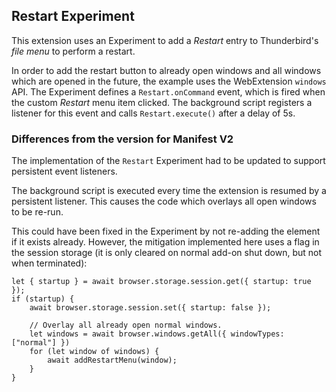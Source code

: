 ## Restart Experiment

This extension uses an Experiment to add a *Restart* entry to Thunderbird's *file menu* to perform a restart.

In order to add the restart button to already open windows and all windows which are opened in the future, the example uses the WebExtension `windows` API. The Experiment defines a `Restart.onCommand` event, which is fired when the custom *Restart* menu item clicked. The background script registers a listener for this event and calls `Restart.execute()` after a delay of 5s.

### Differences from the version for Manifest V2

The implementation of the `Restart` Experiment had to be updated to support
persistent event listeners. 

The background script is executed every time the extension is resumed by a persistent listener. This causes the code which overlays all open windows to be re-run.

This could have been fixed in the Experiment by not re-adding the element if it exists already. However, the mitigation implemented here uses a flag in the session storage (it is only cleared on normal add-on shut down, but not when terminated):

```
let { startup } = await browser.storage.session.get({ startup: true });
if (startup) {
    await browser.storage.session.set({ startup: false });

    // Overlay all already open normal windows.
    let windows = await browser.windows.getAll({ windowTypes: ["normal"] })
    for (let window of windows) {
        await addRestartMenu(window);
    }
}
```